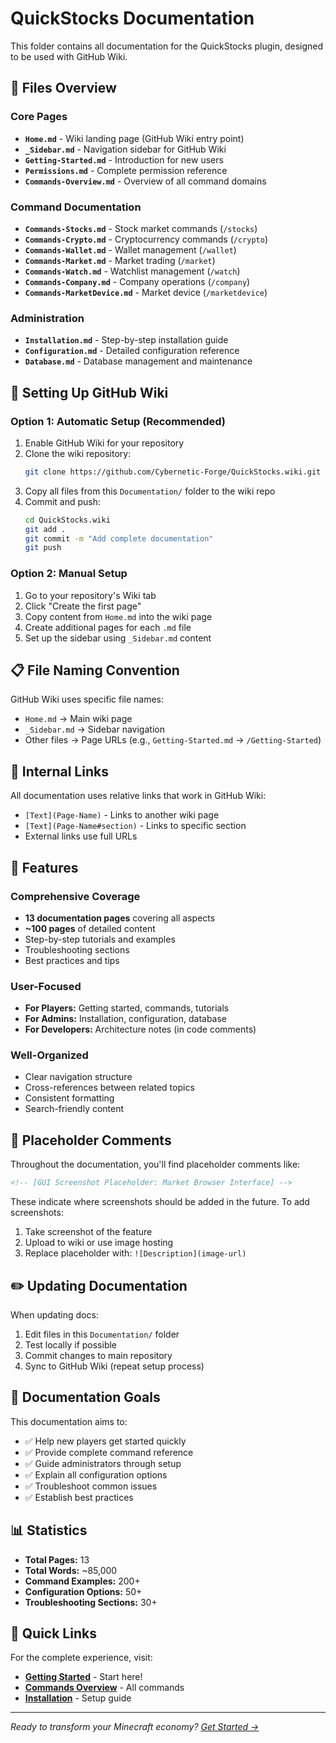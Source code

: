 # QuickStocks Documentation

This folder contains all documentation for the QuickStocks plugin, designed to be used with GitHub Wiki.

## 📁 Files Overview

### Core Pages
- **`Home.md`** - Wiki landing page (GitHub Wiki entry point)
- **`_Sidebar.md`** - Navigation sidebar for GitHub Wiki
- **`Getting-Started.md`** - Introduction for new users
- **`Permissions.md`** - Complete permission reference
- **`Commands-Overview.md`** - Overview of all command domains

### Command Documentation
- **`Commands-Stocks.md`** - Stock market commands (`/stocks`)
- **`Commands-Crypto.md`** - Cryptocurrency commands (`/crypto`)
- **`Commands-Wallet.md`** - Wallet management (`/wallet`)
- **`Commands-Market.md`** - Market trading (`/market`)
- **`Commands-Watch.md`** - Watchlist management (`/watch`)
- **`Commands-Company.md`** - Company operations (`/company`)
- **`Commands-MarketDevice.md`** - Market device (`/marketdevice`)

### Administration
- **`Installation.md`** - Step-by-step installation guide
- **`Configuration.md`** - Detailed configuration reference
- **`Database.md`** - Database management and maintenance

## 🚀 Setting Up GitHub Wiki

### Option 1: Automatic Setup (Recommended)

1. Enable GitHub Wiki for your repository
2. Clone the wiki repository:
   ```bash
   git clone https://github.com/Cybernetic-Forge/QuickStocks.wiki.git
   ```
3. Copy all files from this `Documentation/` folder to the wiki repo
4. Commit and push:
   ```bash
   cd QuickStocks.wiki
   git add .
   git commit -m "Add complete documentation"
   git push
   ```

### Option 2: Manual Setup

1. Go to your repository's Wiki tab
2. Click "Create the first page"
3. Copy content from `Home.md` into the wiki page
4. Create additional pages for each `.md` file
5. Set up the sidebar using `_Sidebar.md` content

## 📋 File Naming Convention

GitHub Wiki uses specific file names:
- `Home.md` → Main wiki page
- `_Sidebar.md` → Sidebar navigation
- Other files → Page URLs (e.g., `Getting-Started.md` → `/Getting-Started`)

## 🔗 Internal Links

All documentation uses relative links that work in GitHub Wiki:
- `[Text](Page-Name)` - Links to another wiki page
- `[Text](Page-Name#section)` - Links to specific section
- External links use full URLs

## 🎨 Features

### Comprehensive Coverage
- **13 documentation pages** covering all aspects
- **~100 pages** of detailed content
- Step-by-step tutorials and examples
- Troubleshooting sections
- Best practices and tips

### User-Focused
- **For Players:** Getting started, commands, tutorials
- **For Admins:** Installation, configuration, database
- **For Developers:** Architecture notes (in code comments)

### Well-Organized
- Clear navigation structure
- Cross-references between related topics
- Consistent formatting
- Search-friendly content

## 📝 Placeholder Comments

Throughout the documentation, you'll find placeholder comments like:

```markdown
<!-- [GUI Screenshot Placeholder: Market Browser Interface] -->
```

These indicate where screenshots should be added in the future. To add screenshots:

1. Take screenshot of the feature
2. Upload to wiki or use image hosting
3. Replace placeholder with: `![Description](image-url)`

## ✏️ Updating Documentation

When updating docs:

1. Edit files in this `Documentation/` folder
2. Test locally if possible
3. Commit changes to main repository
4. Sync to GitHub Wiki (repeat setup process)

## 🎯 Documentation Goals

This documentation aims to:
- ✅ Help new players get started quickly
- ✅ Provide complete command reference
- ✅ Guide administrators through setup
- ✅ Explain all configuration options
- ✅ Troubleshoot common issues
- ✅ Establish best practices

## 📊 Statistics

- **Total Pages:** 13
- **Total Words:** ~85,000
- **Command Examples:** 200+
- **Configuration Options:** 50+
- **Troubleshooting Sections:** 30+

## 🔗 Quick Links

For the complete experience, visit:
- **[Getting Started](Getting-Started.md)** - Start here!
- **[Commands Overview](Commands-Overview.md)** - All commands
- **[Installation](Installation.md)** - Setup guide

---

*Ready to transform your Minecraft economy? [Get Started →](Getting-Started.md)*

